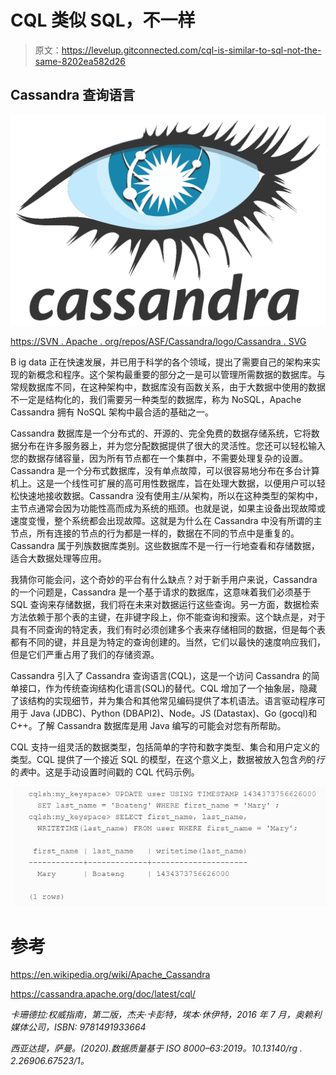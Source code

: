 # CQL 类似 SQL，不一样

> 原文：<https://levelup.gitconnected.com/cql-is-similar-to-sql-not-the-same-8202ea582d26>

## Cassandra 查询语言

![](img/cf7b02e733d5e29f54e943d9890968ca.png)

[https://SVN . Apache . org/repos/ASF/Cassandra/logo/Cassandra . SVG](https://svn.apache.org/repos/asf/cassandra/logo/cassandra.svg)

B ig data 正在快速发展，并已用于科学的各个领域，提出了需要自己的架构来实现的新概念和程序。这个架构最重要的部分之一是可以管理所需数据的数据库。与常规数据库不同，在这种架构中，数据库没有函数关系，由于大数据中使用的数据不一定是结构化的，我们需要另一种类型的数据库，称为 NoSQL，Apache Cassandra 拥有 NoSQL 架构中最合适的基础之一。

Cassandra 数据库是一个分布式的、开源的、完全免费的数据存储系统，它将数据分布在许多服务器上，并为您分配数据提供了很大的灵活性。您还可以轻松输入您的数据存储容量，因为所有节点都在一个集群中，不需要处理复杂的设置。Cassandra 是一个分布式数据库，没有单点故障，可以很容易地分布在多台计算机上。这是一个线性可扩展的高可用性数据库，旨在处理大数据，以便用户可以轻松快速地接收数据。Cassandra 没有使用主/从架构，所以在这种类型的架构中，主节点通常会因为功能性高而成为系统的瓶颈。也就是说，如果主设备出现故障或速度变慢，整个系统都会出现故障。这就是为什么在 Cassandra 中没有所谓的主节点，所有连接的节点的行为都是一样的，数据在不同的节点中是重复的。Cassandra 属于列族数据库类别。这些数据库不是一行一行地查看和存储数据，适合大数据处理等应用。

我猜你可能会问，这个奇妙的平台有什么缺点？对于新手用户来说，Cassandra 的一个问题是，Cassandra 是一个基于请求的数据库，这意味着我们必须基于 SQL 查询来存储数据，我们将在未来对数据运行这些查询。另一方面，数据检索方法依赖于那个表的主键，在非键字段上，你不能查询和搜索。这个缺点是，对于具有不同查询的特定表，我们有时必须创建多个表来存储相同的数据，但是每个表都有不同的键，并且是为特定的查询创建的。当然，它们以最快的速度响应我们，但是它们严重占用了我们的存储资源。

Cassandra 引入了 Cassandra 查询语言(CQL)，这是一个访问 Cassandra 的简单接口，作为传统查询结构化语言(SQL)的替代。CQL 增加了一个抽象层，隐藏了该结构的实现细节，并为集合和其他常见编码提供了本机语法。语言驱动程序可用于 Java (JDBC)、Python (DBAPI2)、Node。JS (Datastax)、Go (gocql)和 C++。了解 Cassandra 数据库是用 Java 编写的可能会对您有所帮助。

CQL 支持一组灵活的数据类型，包括简单的字符和数字类型、集合和用户定义的类型。CQL 提供了一个接近 SQL 的模型，在这个意义上，数据被放入包含*列*的*行*的*表*中。这是手动设置时间戳的 CQL 代码示例。

![](img/e2d2338d88bf81484f7df88e0af355c6.png)

# 参考

https://en.wikipedia.org/wiki/Apache_Cassandra

https://cassandra.apache.org/doc/latest/cql/

*卡珊德拉:权威指南，第二版，杰夫·卡彭特，埃本·休伊特，2016 年 7 月，奥赖利媒体公司，ISBN: 9781491933664*

*西亚达提，萨曼。(2020).数据质量基于 ISO 8000–63:2019。10.13140/rg . 2.26906.67523/1。*
